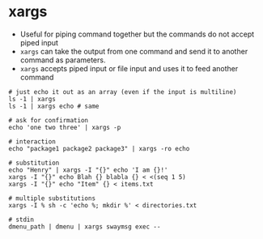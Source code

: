 # xargs

- Useful for piping command together but the commands do not accept piped input
- `xargs` can take the output from one command and send it to another command as parameters.
- `xargs` accepts piped input or file input and uses it to feed another command

```shell
# just echo it out as an array (even if the input is multiline)
ls -1 | xargs
ls -1 | xargs echo # same
```

```shell
# ask for confirmation
echo 'one two three' | xargs -p

# interaction
echo "package1 package2 package3" | xargs -ro echo

# substitution
echo "Henry" | xargs -I "{}" echo 'I am {}!'
xargs -I "{}" echo Blah {} blabla {} < <(seq 1 5)
xargs -I "{}" echo "Item" {} < items.txt

# multiple substitutions
xargs -I % sh -c 'echo %; mkdir %' < directories.txt

# stdin
dmenu_path | dmenu | xargs swaymsg exec --
```
